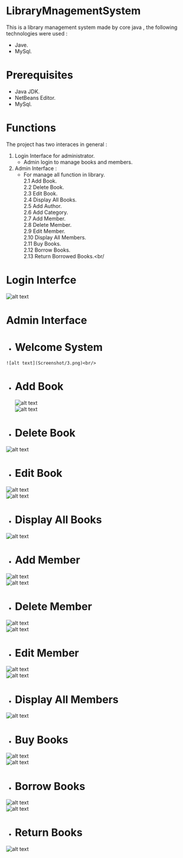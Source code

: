 # LibraryMnagementSystem
This is a library management system made by core java , the following technologies were used :
- Jave.
- MySql.
# Prerequisites
- Java JDK.
- NetBeans Editor.
- MySql.

# Functions
The project has two interaces in general : 
1. Login Interface for administrator.
   - Admin login to manage books and members.
2. Admin Interface : 
   * For manage all function in library. <br/>
         2.1 Add Book.<br/>
         2.2 Delete Book.<br/>
         2.3 Edit Book.<br/>
         2.4 Display All Books.<br/>
         2.5 Add Author.<br/>
         2.6 Add Category.<br/>
         2.7 Add Member.<br/>
         2.8 Delete Member.<br/>
         2.9 Edit Member.<br/>
         2.10 Display All Members.<br/>
         2.11 Buy Books.<br/>
         2.12 Borrow Books.<br/>
         2.13 Return Borrowed Books.<br/
  
  # Login Interfce
  ![alt text](Screenshot/2.png)
  
  # Admin Interface
   * # Welcome System<br/>
    ![alt text](Screenshot/3.png)<br/>
    
   * # Add Book<br/>
     ![alt text](Screenshot/5.png)<br/>
     ![alt text](Screenshot/11.png)<br/>
    
   * # Delete Book<br/>
   ![alt text](Screenshot/19.png)<br/>
   
   * # Edit Book<br/>
   ![alt text](Screenshot/12.png)<br/>
   ![alt text](Screenshot/17.png)<br/>
   
   * # Display All Books<br/>
   ![alt text](Screenshot/21.png)<br/>
   
   * # Add Member<br/>
   ![alt text](Screenshot/25.png)<br/>
   ![alt text](Screenshot/26.png)<br/>
   
   * # Delete Member<br/>
   ![alt text](Screenshot/33.png)<br/>
   ![alt text](Screenshot/36.png)<br/>
   
   * # Edit Member<br/>
   ![alt text](Screenshot/31.png)<br/>
   ![alt text](Screenshot/27.png)<br/>
   
   * # Display All Members<br/>
   ![alt text](Screenshot/37.png)<br/>
   
   * # Buy Books<br/>
   ![alt text](Screenshot/39.png)<br/>
   ![alt text](Screenshot/40.png)<br/>
   
   * # Borrow Books<br/>
   ![alt text](Screenshot/43.png)<br/>
   ![alt text](Screenshot/45.png)<br/>
   
   * # Return Books<br/>
   ![alt text](Screenshot/47.png)<br/>

